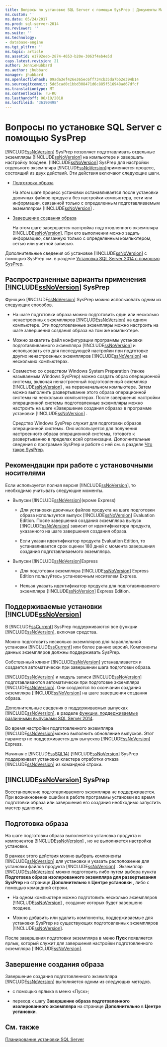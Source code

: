 ```yaml
---
title: Вопросы по установке SQL Server с помощью SysPrep | Документы Майкрософт
ms.custom: ''
ms.date: 05/24/2017
ms.prod: sql-server-2014
ms.reviewer: ''
ms.suite: ''
ms.technology:
- database-engine
ms.tgt_pltfrm: ''
ms.topic: article
ms.assetid: e1792eeb-2874-4653-b20e-3063f4eb4e5d
caps.latest.revision: 21
author: JennieHubbard
ms.author: jhubbard
manager: jhubbard
ms.openlocfilehash: 09ada3ef426e365ec6ff734cb35da7bb2e394b14
ms.sourcegitcommit: 5dd5cad0c1bbd308471d6c885f516948ad67dfcf
ms.translationtype: MT
ms.contentlocale: ru-RU
ms.lasthandoff: 06/19/2018
ms.locfileid: "36190498"
---
```

# <a name="considerations-for-installing-sql-server-using-sysprep"></a>Вопросы по установке SQL Server с помощью SysPrep
  [!INCLUDE[ssNoVersion](../../includes/ssnoversion-md.md)] SysPrep позволяет подготавливать отдельные экземпляры [!INCLUDE[ssNoVersion](../../includes/ssnoversion-md.md)] на компьютере и завершать настройку позднее. [!INCLUDE[ssNoVersion](../../includes/ssnoversion-md.md)] SysPrep для настройки отдельного экземпляра [!INCLUDE[ssNoVersion](../../includes/ssnoversion-md.md)]применяется процесс, состоящий из двух действий. Эти действия включают следующие шаги.  
  
-   [Подготовка образа](#BKMK_PrepareImage)  
  
     На этом шаге процесс установки останавливается после установки двоичных файлов продукта без настройки компьютера, сети или информации, связанной только с определенным подготавливаемым экземпляром [!INCLUDE[ssNoVersion](../../includes/ssnoversion-md.md)] .  
  
-   [Завершение создания образа](#BKMK_CompleteImage)  
  
     На этом шаге завершается настройка подготовленного экземпляра [!INCLUDE[ssNoVersion](../../includes/ssnoversion-md.md)]. При его выполнении можно задать информацию, связанную только с определенным компьютером, сетью или учетной записью.  
  
 Дополнительные сведения об установке [!INCLUDE[ssNoVersion](../../includes/ssnoversion-md.md)] с помощью SysPrep см. в разделе [Установка SQL Server 2014 с помощью SysPrep](install-sql-server-using-sysprep.md).  
  
## <a name="common-uses-for-includessnoversionincludesssnoversion-mdmd-sysprep"></a>Распространенные варианты применения [!INCLUDE[ssNoVersion](../../includes/ssnoversion-md.md)] SysPrep  
 Функцию [!INCLUDE[ssNoVersion](../../includes/ssnoversion-md.md)] SysPrep можно использовать одним из следующих способов.  
  
-   На шаге подготовки образа можно подготовить один или несколько ненастроенных экземпляров [!INCLUDE[ssNoVersion](../../includes/ssnoversion-md.md)] на одном компьютере. Эти подготовленные экземпляры можно настроить на шаге завершения создания образа на том же компьютере.  
  
-   Можно захватить файл конфигурации программы установки подготавливаемого экземпляра [!INCLUDE[ssNoVersion](../../includes/ssnoversion-md.md)] и использовать его для последующей настройки при подготовке других ненастроенных экземпляров [!INCLUDE[ssNoVersion](../../includes/ssnoversion-md.md)] на нескольких компьютерах.  
  
-   Совместно со средством Windows System Preparation (также называемым Windows SysPrep) можно создать образ операционной системы, включая ненастроенный подготовленный экземпляр [!INCLUDE[ssNoVersion](../../includes/ssnoversion-md.md)] , на первоначальном компьютере. Затем можно выполнить развертывание этого образа операционной системы на нескольких компьютерах. После завершения настройки операционной системы подготовленные экземпляры можно настроить на шаге «Завершение создания образа» в программе установки [!INCLUDE[ssNoVersion](../../includes/ssnoversion-md.md)] .  
  
     Средство Windows SysPrep служит для подготовки образов операционной системы. Оно используется для получения настроенного образа операционной системы, готового к развертыванию в пределах всей организации. Дополнительные сведения о программе SysPrep и работе с ней см. в разделе [Что такое SysPrep](http://go.microsoft.com/fwlink/?LinkId=143546).  
  
## <a name="installation-media-considerations"></a>Рекомендации при работе с установочными носителями  
 Если используется полная версия [!INCLUDE[ssNoVersion](../../includes/ssnoversion-md.md)], то необходимо учитывать следующие моменты.  
  
-   Выпуски [!INCLUDE[ssNoVersion](../../includes/ssnoversion-md.md)](кроме Express)  
  
    -   Для установки двоичных файлов продукта на шаге подготовки образа используется выпуск [!INCLUDE[ssNoVersion](../../includes/ssnoversion-md.md)] Evaluation Edition. После завершения создания экземпляра выпуск [!INCLUDE[ssNoVersion](../../includes/ssnoversion-md.md)] зависит от идентификатора продукта, указанного на шаге завершения создания образа.  
  
    -   Если указан идентификатор продукта Evaluation Edition, то устанавливается срок оценки 180 дней с момента завершения создания подготавливаемого экземпляра.  
  
-   Выпуски [!INCLUDE[ssNoVersion](../../includes/ssnoversion-md.md)]Express  
  
    -   Для подготовки экземпляра [!INCLUDE[ssNoVersion](../../includes/ssnoversion-md.md)] Express Edition пользуйтесь установочным носителем Express.  
  
    -   Нельзя указать идентификатор продукта для подготавливаемого экземпляра [!INCLUDE[ssNoVersion](../../includes/ssnoversion-md.md)] Express Edition.  
  
## <a name="supported-includessnoversionincludesssnoversion-mdmd-installations"></a>Поддерживаемые установки [!INCLUDE[ssNoVersion](../../includes/ssnoversion-md.md)]  
 В [!INCLUDE[ssCurrent](../../includes/sscurrent-md.md)] SysPrep поддерживаются все функции [!INCLUDE[ssNoVersion](../../includes/ssnoversion-md.md)], включая средства.  
  
 Можно подготовить несколько экземпляров для параллельной установки [!INCLUDE[ssCurrent](../../includes/sscurrent-md.md)] или более ранних версий. Компоненты данных экземпляров должны поддерживать SysPrep.  
  
 Собственный клиент [!INCLUDE[ssNoVersion](../../includes/ssnoversion-md.md)] устанавливается и создается автоматически при завершении шага подготовки образа.  
  
 [!INCLUDE[ssNoVersion](../../includes/ssnoversion-md.md)] и модуль записи [!INCLUDE[ssNoVersion](../../includes/ssnoversion-md.md)] подготавливаются автоматически при подготовке экземпляра [!INCLUDE[ssNoVersion](../../includes/ssnoversion-md.md)]. Они создаются по окончании создания экземпляра [!INCLUDE[ssNoVersion](../../includes/ssnoversion-md.md)] на шаге завершения создания образа.  
  
 Дополнительные сведения о поддерживаемых выпусках [!INCLUDE[ssNoVersion](../../includes/ssnoversion-md.md)], в разделе [функции, поддерживаемые различными выпусками SQL Server 2014](../../getting-started/features-supported-by-the-editions-of-sql-server-2014.md).  
  
 Во время настройки подготовленного экземпляра [!INCLUDE[ssNoVersion](../../includes/ssnoversion-md.md)]можно выполнить обновление выпусков. Этот параметр не поддерживается для выпусков [!INCLUDE[ssNoVersion](../../includes/ssnoversion-md.md)] Express.  
  
 Начиная с [!INCLUDE[ssSQL14](../../includes/sssql14-md.md)] [!INCLUDE[ssNoVersion](../../includes/ssnoversion-md.md)] SysPrep поддерживает установки кластера отработки отказа [!INCLUDE[ssNoVersion](../../includes/ssnoversion-md.md)] из командной строки.  
  
## <a name="includessnoversionincludesssnoversion-mdmd-sysprep-limitations"></a>[!INCLUDE[ssNoVersion](../../includes/ssnoversion-md.md)] SysPrep  
 Восстановление подготавливаемого экземпляра не поддерживается. При возникновении ошибки в работе программы установки во время подготовки образа или завершения его создания необходимо запустить мастер удаления.  
  
##  <a name="BKMK_PrepareImage"></a> Подготовка образа  
 На шаге подготовки образа выполняется установка продукта и компонентов [!INCLUDE[ssNoVersion](../../includes/ssnoversion-md.md)] , но не выполняется настройка установки.  
  
 В рамках этого действия можно выбрать компоненты [!INCLUDE[ssNoVersion](../../includes/ssnoversion-md.md)] для установки и указать расположение для установки файлов продукта [!INCLUDE[ssNoVersion](../../includes/ssnoversion-md.md)] . Экземпляр [!INCLUDE[ssNoVersion](../../includes/ssnoversion-md.md)] можно подготовить либо путем выбора пункта **Подготовка образа изолированного экземпляра для развертывания SysPrep** на странице **Дополнительно** в **Центре установки** , либо с помощью командной строки.  
  
-   На одном компьютере можно подготовить несколько экземпляров [!INCLUDE[ssNoVersion](../../includes/ssnoversion-md.md)] , создание которых будет завершено позднее.  
  
-   Можно добавить или удалить компоненты, поддерживаемые для установки SysPrep из существующих подготовленных экземпляров [!INCLUDE[ssNoVersion](../../includes/ssnoversion-md.md)].  
  
 После завершения подготовки экземпляра в меню **Пуск** появляется ярлык, который служит для завершения настройки подготовленного экземпляра [!INCLUDE[ssNoVersion](../../includes/ssnoversion-md.md)].  
  
##  <a name="BKMK_CompleteImage"></a> Завершение создания образа  
 Завершение создания подготовленного экземпляра [!INCLUDE[ssNoVersion](../../includes/ssnoversion-md.md)] выполняется одним из следующих методов.  
  
-   с помощью ярлыка в меню «Пуск»;  
  
-   переход к шагу **Завершение образа подготовленного изолированного экземпляра** на странице **Дополнительно** в **Центре установки**.  
  
## <a name="see-also"></a>См. также  
 [Планирование установки SQL Server](../../sql-server/install/planning-a-sql-server-installation.md)  
  
  